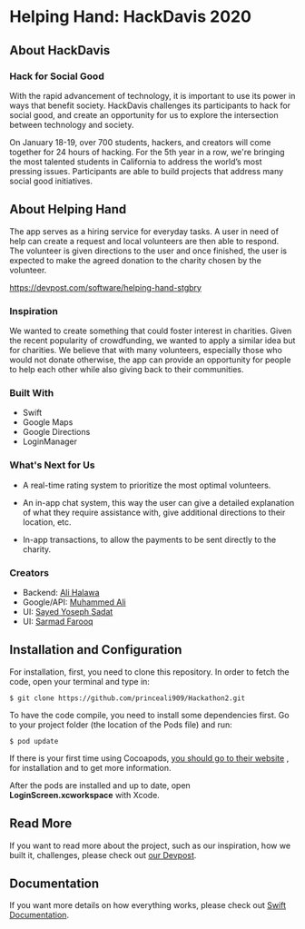 # Helping Hand: HackDavis 2020

## About HackDavis

### Hack for Social Good

With the rapid advancement of technology, it is important to use its power in ways that benefit society. HackDavis challenges its participants to hack for social good, and create an opportunity for us to explore the intersection between technology and society.

On January 18-19, over 700 students, hackers, and creators will come together for 24 hours of hacking. For the 5th year in a row, we're bringing the most talented students in California to address the world’s most pressing issues. Participants are able to build projects that address many social good initiatives.

## About Helping Hand

The app serves as a hiring service for everyday tasks. A user in need of help can create a request and local volunteers are then able to respond. The volunteer is given directions to the user and once finished, the user is expected to make the agreed donation to the charity chosen by the volunteer.

https://devpost.com/software/helping-hand-stgbry

### Inspiration

We wanted to create something that could foster interest in charities. Given the recent popularity of crowdfunding, we wanted to apply a similar idea but for charities. We believe that with many volunteers, especially those who would not donate otherwise, the app can provide an opportunity for people to help each other while also giving back to their communities.

### Built With

- Swift 
- Google Maps 
- Google Directions
- LoginManager

### What's Next for Us

- A real-time rating system to prioritize the most optimal volunteers. 

- An in-app chat system, this way the user can give a detailed explanation of what they require assistance with, give additional directions to their location, etc.

- In-app transactions, to allow the payments to be sent directly to the charity.

### Creators

- Backend: <a href="https://github.com/princeali909">Ali Halawa</a>
- Google/API: <a href="https://github.com/muhammedali360">Muhammed Ali</a>
- UI: <a href= "https://github.com/sysadat">Sayed Yoseph Sadat</a>
- UI: <a href="https://github.com/sarmadf">Sarmad Farooq</a>

## Installation and Configuration

For installation, first, you need to clone this repository. In order to fetch the code, open your terminal and type in:

```
$ git clone https://github.com/princeali909/Hackathon2.git

```

To have the code compile, you need to install some dependencies first. Go to your project folder (the location of the Pods file) and run:

```
$ pod update
```

If there is your first time using Cocoapods, <a href="https://guides.cocoapods.org/using/getting-started.html">you should go to their website</a> , for installation and to get more information.

After the pods are installed and up to date, open <b>LoginScreen.xcworkspace</b> with Xcode.

## Read More 

If you want to read more about the project, such as our inspiration, how we built it, challenges, please check out <a href="https://devpost.com/software/helping-hand-stgbry">our Devpost</a>.

## Documentation

If you want more details on how everything works, please check out <a href = "https://developer.apple.com/documentation/swift">Swift Documentation</a>.
